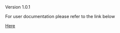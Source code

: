 Version 1.0.1

For user documentation please refer to the link below

[Here](https://github.com/ThreatConnect-Inc/threatconnect-playbooks/tree/master/playbooks/TCPB-UA-PolySwarm%20Marketplace/PolySwarm%20Malware%20Intelligence%20and%20Enrichment%20v1.01.pdf)